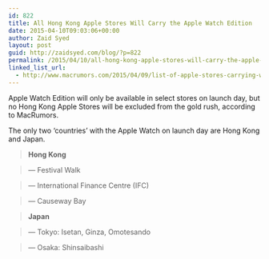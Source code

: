 ```yaml
---
id: 822
title: All Hong Kong Apple Stores Will Carry the Apple Watch Edition
date: 2015-04-10T09:03:06+00:00
author: Zaid Syed
layout: post
guid: http://zaidsyed.com/blog/?p=822
permalink: /2015/04/10/all-hong-kong-apple-stores-will-carry-the-apple-watch-edition/
linked_list_url:
  - http://www.macrumors.com/2015/04/09/list-of-apple-stores-carrying-watch-edition/
---
```

Apple Watch Edition will only be available in select stores on launch day, but no Hong Kong Apple Stores will be excluded from the gold rush, according to MacRumors.

The only two &#8216;countries&#8217; with the Apple Watch on launch day are Hong Kong and Japan.

> **Hong Kong**
    
> — Festival Walk
    
> — International Finance Centre (IFC)
    
> — Causeway Bay
    
> 
    
> **Japan**
    
> — Tokyo: Isetan, Ginza, Omotesando
    
> — Osaka: Shinsaibashi